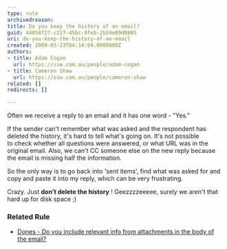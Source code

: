 ```yaml
---
type: rule
archivedreason: 
title: Do you keep the history of an email?
guid: 44054f27-c217-45bc-9feb-2b59e09d0885
uri: do-you-keep-the-history-of-an-email
created: 2009-03-23T04:14:04.0000000Z
authors:
- title: Adam Cogan
  url: https://ssw.com.au/people/adam-cogan
- title: Cameron Shaw
  url: https://ssw.com.au/people/cameron-shaw
related: []
redirects: []

---
```


Often we receive a reply to an email and it has one word - "Yes."

If the sender can't remember what was asked and the respondent has deleted the history, it's hard to tell what's going on. It's not possible to check whether all questions were answered, or what URL was in the original email. Also, we can't CC someone else on the new reply because the email is missing half the information.

So the only way is to go back into 'sent items', find what was asked for and copy and paste it into my reply, which can be very frustrating.

<!--endintro-->
 Crazy. Just  **don't delete the history** ! Geezzzzeeeee, surely we aren't that hard up for disk space ;)
### Related Rule 




* [Dones - Do you include relevant info from attachments in the body of the email?](/FixUpHistory)

